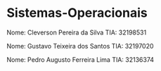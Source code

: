 # Sistemas-Operacionais

Nome: Cleverson Pereira da Silva TIA: 32198531

Nome: Gustavo Teixeira dos Santos TIA: 32197020

Nome: Pedro Augusto Ferreira Lima TIA: 32136374
